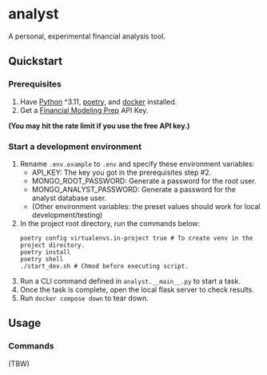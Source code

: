 # analyst

A personal, experimental financial analysis tool.

## Quickstart

### Prerequisites

1. Have [Python](https://www.python.org/) ^3.11, [poetry](https://python-poetry.org/), and [docker](https://www.docker.com/) installed.
2. Get a [Financial Modeling Prep](https://site.financialmodelingprep.com/) API Key.

**(You may hit the rate limit if you use the free API key.)**

### Start a development environment

1. Rename `.env.example` to `.env` and specify these environment variables:
   - API_KEY: The key you got in the prerequisites step #2.
   - MONGO_ROOT_PASSWORD: Generate a password for the root user.
   - MONGO_ANALYST_PASSWORD: Generate a password for the analyst database user.
   - (Other environment variables: the preset values should work for local development/testing)
2. In the project root directory, run the commands below:
   ```shell
   poetry config virtualenvs.in-project true # To create venv in the project directory.
   poetry install
   poetry shell
   ./start_dev.sh # Chmod before executing script.
   ```
3. Run a CLI command defined in `analyst.__main__.py` to start a task.
4. Once the task is complete, open the local flask server to check results.
5. Run `docker compose down` to tear down.

## Usage

### Commands

(TBW)